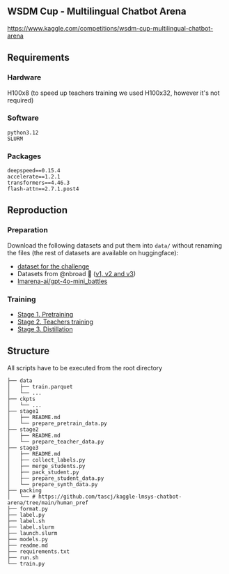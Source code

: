 ## WSDM Cup - Multilingual Chatbot Arena

https://www.kaggle.com/competitions/wsdm-cup-multilingual-chatbot-arena

## Requirements

### Hardware

H100x8 (to speed up teachers training we used H100x32, however it's not required)

### Software

```
python3.12
SLURM
```

### Packages
```
deepspeed==0.15.4
accelerate==1.2.1
transformers==4.46.3
flash-attn==2.7.1.post4
```

## Reproduction 

### Preparation

Download the following datasets and put them into `data/` without renaming the files (the rest of datasets are available on huggingface):
- [dataset for the challenge](https://www.kaggle.com/competitions/wsdm-cup-multilingual-chatbot-arena/data) 
- Datasets from @nbroad 🤗 ([v1, v2 and v3](https://www.kaggle.com/datasets/nbroad/wsdm-open-models-nbroad))
- [lmarena-ai/gpt-4o-mini_battles](https://huggingface.co/spaces/lmarena-ai/gpt-4o-mini_battles/)

### Training

- [Stage 1. Pretraining](./stage1)
- [Stage 2. Teachers training](./stage2)
- [Stage 3. Distillation](./stage3)

## Structure

All scripts have to be executed from the root directory

```
├── data
│   ├── train.parquet
│   └── ...
├── ckpts
│   └── ...
├── stage1
│   ├── README.md
│   └── prepare_pretrain_data.py
├── stage2
│   ├── README.md
│   └── prepare_teacher_data.py
├── stage3
│   ├── README.md
│   ├── collect_labels.py
│   ├── merge_students.py
│   ├── pack_student.py
│   ├── prepare_student_data.py
│   └── prepare_synth_data.py
├── packing
│   └── # https://github.com/tascj/kaggle-lmsys-chatbot-arena/tree/main/human_pref
├── format.py
├── label.py
├── label.sh
├── label.slurm
├── launch.slurm
├── models.py
├── readme.md
├── requirements.txt
├── run.sh
└── train.py
```
